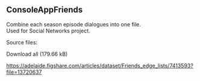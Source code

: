 <h2>ConsoleAppFriends</h2>

Combine each season episode dialogues into one file.<br />
Used for Social Networks project.<br />

Source files:

Download all  (179.66 kB)

https://adelaide.figshare.com/articles/dataset/Friends_edge_lists/7413593?file=13720637
